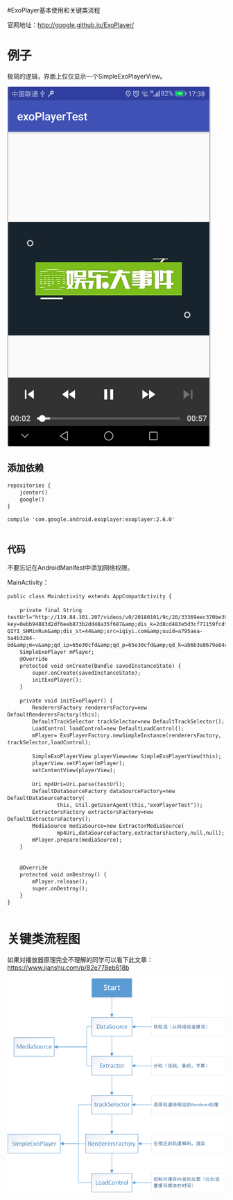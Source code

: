 #ExoPlayer基本使用和关键类流程
>  
 官网地址：http://google.github.io/ExoPlayer/ 


# 例子

极简的逻辑，界面上仅仅显示一个SimpleExoPlayerView。

<img src="https://raw.githubusercontent.com/Double2hao/xujiajia_blog/main/img/550.png" alt="这里写图片描述">

## 添加依赖

```
repositories {
    jcenter()
    google()
}

```

```
compile 'com.google.android.exoplayer:exoplayer:2.6.0'


```

## 代码

>  
 不要忘记在AndroidManifest中添加网络权限。 


MainActivity：

```
public class MainActivity extends AppCompatActivity {

    private final String testUrl="http://119.84.101.207/videos/v0/20180101/9c/20/33369eec370be393dd555a5a20234c02.mp4?key=0ebb94883d2df6eeb873b2dd48a35f687&amp;dis_k=2d8cd483e5d3cf71159fcdfddad137350&amp;dis_t=1514877572&amp;dis_dz=CT-QIYI_SHMinRun&amp;dis_st=44&amp;src=iqiyi.com&amp;uuid=a795aea-5a4b3284-bd&amp;m=v&amp;qd_ip=65e30cfd&amp;qd_p=65e30cfd&amp;qd_k=ab6b3e8679e84cccd49bfc91d5975606&amp;qd_src=02028001010000000000&amp;ssl=1&amp;ip=101.227.12.253&amp;qd_vip=0&amp;dis_src=vrs&amp;qd_uid=0&amp;qdv=1&amp;qd_tm=1514877572862";
    SimpleExoPlayer mPlayer;
    @Override
    protected void onCreate(Bundle savedInstanceState) {
        super.onCreate(savedInstanceState);
        initExoPlayer();
    }

    private void initExoPlayer() {
        RenderersFactory renderersFactory=new DefaultRenderersFactory(this);
        DefaultTrackSelector trackSelector=new DefaultTrackSelector();
        LoadControl loadControl=new DefaultLoadControl();
        mPlayer= ExoPlayerFactory.newSimpleInstance(renderersFactory, trackSelector,loadControl);

        SimpleExoPlayerView playerView=new SimpleExoPlayerView(this);
        playerView.setPlayer(mPlayer);
        setContentView(playerView);

        Uri mp4Uri=Uri.parse(testUrl);
        DefaultDataSourceFactory dataSourceFactory=new DefaultDataSourceFactory(
                this, Util.getUserAgent(this,"exoPlayerTest"));
        ExtractorsFactory extractorsFactory=new DefaultExtractorsFactory();
        MediaSource mediaSource=new ExtractorMediaSource(
                mp4Uri,dataSourceFactory,extractorsFactory,null,null);
        mPlayer.prepare(mediaSource);
    }


    @Override
    protected void onDestroy() {
        mPlayer.release();
        super.onDestroy();
    }
}


```

# 关键类流程图

>  
 如果对播放器原理完全不理解的同学可以看下此文章：https://www.jianshu.com/p/82e778eb618b 


<img src="https://raw.githubusercontent.com/Double2hao/xujiajia_blog/main/img/551.png" alt="这里写图片描述">